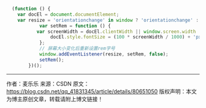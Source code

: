 

```js
  (function () {
    var docEl = document.documentElement;
    var resize = 'orientationchange' in window ? 'orientationchange' :'resize';
            var setRem = function () {
           var screenWidth = docEl.clientWidth || window.screen.width || 375;
                docEl.style.fontSize = (100 * screenWidth / 1000) + 'px';
            };
            // 屏幕大小变化后重新设置rem字号
            window.addEventListener(resize, setRem, false);
            setRem();
        })();
```



---------------------
作者：麦乐乐 
来源：CSDN 
原文：https://blog.csdn.net/qq_41831345/article/details/80651050 
版权声明：本文为博主原创文章，转载请附上博文链接！